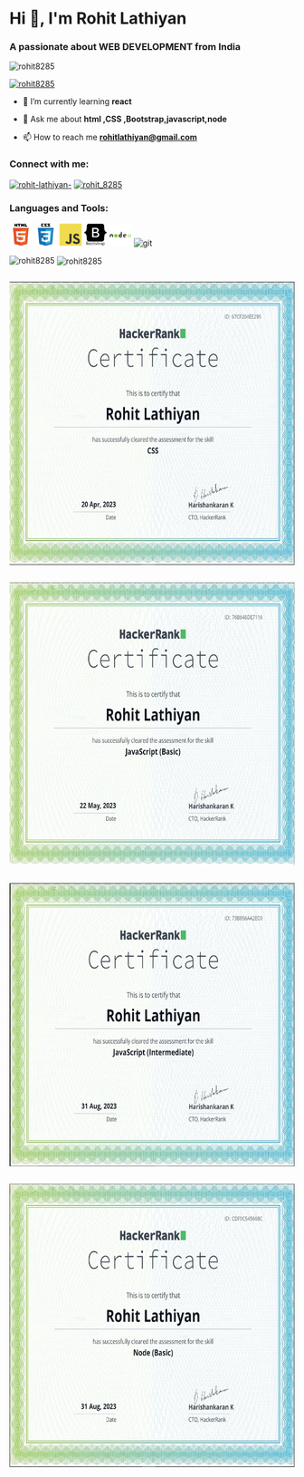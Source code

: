 <h1 align="left">Hi 👋, I'm Rohit Lathiyan</h1>
<h3 align="left">A passionate about WEB DEVELOPMENT from India</h3>

<p align="left"> <img src="https://komarev.com/ghpvc/?username=rohit8285&label=Profile%20views&color=0e75b6&style=flat" alt="rohit8285" /> </p>

<p align="left"> <a href="https://github.com/ryo-ma/github-profile-trophy"><img src="https://github-profile-trophy.vercel.app/?username=rohit8285" alt="rohit8285" /></a> </p>

- 🌱 I’m currently learning **react**

- 💬 Ask me about **html ,CSS ,Bootstrap,javascript,node**

- 📫 How to reach me **rohitlathiyan@gmail.com**

<h3 align="left">Connect with me:</h3>
<a href="https://linkedin.com/in/rohit-lathiyan-" target="blank"><img align="center" src="https://raw.githubusercontent.com/rahuldkjain/github-profile-readme-generator/master/src/images/icons/Social/linked-in-alt.svg" alt="rohit-lathiyan-" height="30" width="40" /></a>
<a href="https://www.hackerrank.com/rohit_8285" target="blank"><img align="center" src="https://raw.githubusercontent.com/rahuldkjain/github-profile-readme-generator/master/src/images/icons/Social/hackerrank.svg" alt="rohit_8285" height="30" width="40" /></a>
</p>

<h3 align="left">Languages and Tools:</h3>
<p align="left">
        <img src="https://raw.githubusercontent.com/devicons/devicon/master/icons/html5/html5-original-wordmark.svg" alt="html5" width="40" height="40" /> 
        <img src="https://raw.githubusercontent.com/devicons/devicon/master/icons/css3/css3-original-wordmark.svg" alt="css3" width="40" height="40" /> 
        <img src="https://raw.githubusercontent.com/devicons/devicon/master/icons/javascript/javascript-original.svg" alt="javascript" width="40" height="40" />
        <img src="https://raw.githubusercontent.com/devicons/devicon/master/icons/bootstrap/bootstrap-plain-wordmark.svg" alt="bootstrap" width="40" height="40"/>
        <img src="https://raw.githubusercontent.com/devicons/devicon/master/icons/nodejs/nodejs-original-wordmark.svg" alt="nodejs" width="40" height="40" />
        <img src="https://www.vectorlogo.zone/logos/git-scm/git-scm-icon.svg" alt="git" width="40" height="40" /> </p>

<p><img align="left" src="https://github-readme-stats.vercel.app/api/top-langs?username=rohit8285&show_icons=true&locale=en&layout=compact" alt="rohit8285" /></p>

<p>&nbsp;<img align="center" src="https://github-readme-stats.vercel.app/api?username=rohit8285&show_icons=true&locale=en" alt="rohit8285" /></p>


<div style="display: flex; justify-content: flex-start; align-items: flex-start; flex-direction: column ;">
    <p><img src="./img/css-hk.jpg" width="775px" height="500px" alt="CSS certificate" /></p>
    <p><img src="./img/js-basic-hk.jpg" width="775px" height="500px" alt="javascript beginner" /></p>
    <p><img src="./img/js-inter-hk.jpg" width="775px" height="500px" alt="javascript intermediate" /></p>
    <p><img src="./img/node-hk.jpg" width="775px" height="500px" alt="node certificate" /></p>

</div>

